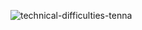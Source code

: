 ![technical-difficulties-tenna](https://github.com/user-attachments/assets/ad63a72c-266b-4b6f-a2fe-e6964b0f1f92)



